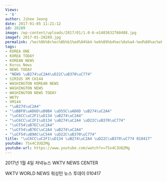```yaml
---
Views:
- '6'
author: Jihee Jeong
date: 2017-01-05 11:21:12
id: 28289
image: /wp-content/uploads/2017/01/1.0-6-e1483632760488.jpg
imagef: 2017-01-28289.jpg
permalink: /%ec%9b%8c%ec%8b%b1%ed%84%b4-%eb%89%b4%ec%8a%a4-%ed%88%ac%eb%8d%b0%ec%9d%b4-010417/
tags:
- KOREA ONE
- KOREA TODAY
- KOREAN NEWS
- Korus News
- NEWS TODAY
- "NEWS \uB274\uC2A4\uD22C\uB370\uC774"
- SIRIUS XM CH144
- WASHINGTON KOREAN NEWS
- WASHINGTON NEWS
- WASHINGTON NEWS TODAY
- WKTV
- XM144
- "\uB274\uC2A4"
- "\uBBF8\uAD6D\uB0B4 \uD55C\uAD6D \uB274\uC2A4"
- "\uC6CC\uC2F1\uD134 \uB274\uC2A4"
- "\uC6CC\uC2F1\uD134 \uB274\uC2A4 \uD22C\uB370\uC774"
- "\uCF54\uB7EC\uC2A4"
- "\uCF54\uB7EC\uC2A4 \uB274\uC2A4"
- "\uCF54\uB9AC\uC544 \uD22C\uB370\uC774"
title: "\uC6CC\uC2F1\uD134 \uB274\uC2A4 \uD22C\uB370\uC774 010417"
youtube: 75x4C3UQ2Mg
youtube-url: https://www.youtube.com/watch?v=75x4C3UQ2Mg
---
```


2017년 1월 4일 저녁뉴스 WKTV NEWS CENTER
  
WKTV WORLD NEWS 워싱턴 뉴스 투데이 010417